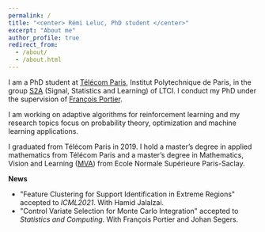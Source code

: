 ```yaml
---
permalink: /
title: "<center> Rémi Leluc, PhD student </center>"
excerpt: "About me"
author_profile: true
redirect_from: 
  - /about/
  - /about.html
---
```


I am a PhD student at [Télécom Paris](https://www.telecom-paris.fr/), Institut Polytechnique de Paris, in the group [S2A](http://www.tsi.telecom-paristech.fr/ssa/) (Signal, Statistics and Learning) of LTCI. I conduct my PhD under the supervision of [François Portier](https://sites.google.com/site/fportierwebpage/). 
  
I am working on adaptive algorithms for reinforcement learning and my research topics focus on probability theory, optimization and machine learning applications.
 
I graduated from Télécom Paris in 2019. I hold a master’s degree in applied mathematics from Télécom Paris and a master’s degree in Mathematics, Vision and Learning ([MVA](https://www.master-mva.com/)) from Ecole Normale Supérieure Paris-Saclay.

**News**
- "Feature Clustering for Support Identification in Extreme Regions" accepted to _ICML2021_. With Hamid Jalalzai.
- "Control Variate Selection for Monte Carlo Integration" accepted to _Statistics and Computing_. With François Portier and Johan Segers.

